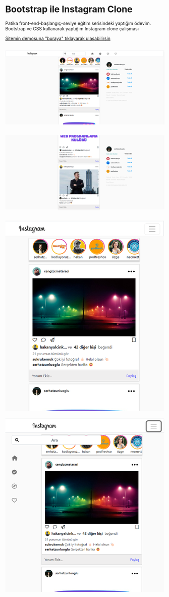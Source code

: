 # Bootstrap ile Instagram Clone
Patika front-end-başlangıç-seviye eğitim serisindeki yaptığım ödevim. 
Bootstrap ve CSS kullanarak yaptığım Instagram clone çalışması 

[Sitemin demosuna "buraya" tıklayarak ulaşabilirsin](https://serhatzunluoglu-instagram-clone.netlify.app/)

![alt text](https://github.com/serhatzunluoglu/Bootstrap-ile-Instagram-Clone/blob/77b1372142a6df3e3e44380b67c52281e00fe135/Proje%20Resimleri/1.png)
----
![alt text](https://github.com/serhatzunluoglu/Bootstrap-ile-Instagram-Clone/blob/77b1372142a6df3e3e44380b67c52281e00fe135/Proje%20Resimleri/2.png)
--
![alt text](https://github.com/serhatzunluoglu/Bootstrap-ile-Instagram-Clone/blob/77b1372142a6df3e3e44380b67c52281e00fe135/Proje%20Resimleri/3.png)
--
![alt text](https://github.com/serhatzunluoglu/Bootstrap-ile-Instagram-Clone/blob/77b1372142a6df3e3e44380b67c52281e00fe135/Proje%20Resimleri/4.png)

